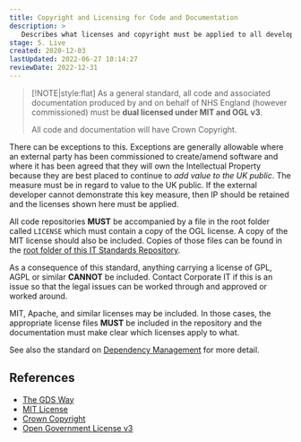 ```yaml
---
title: Copyright and Licensing for Code and Documentation
description: >
   Describes what licenses and copyright must be applied to all developments.
stage: 5. Live
created: 2020-12-03
lastUpdated: 2022-06-27 10:14:27
reviewDate: 2022-12-31
---
```


> [!NOTE|style:flat]
> As a general standard, all code and associated documentation produced by and on behalf of NHS England (however commissioned) must be **dual licensed under MIT and OGL v3**.
>
> All code and documentation will have Crown Copyright.

There can be exceptions to this. Exceptions are generally allowable where an external party has been commissioned to create/amend software and where it has been agreed that they will own the Intellectual Property because they are best placed to continue to _add value to the UK public_. The measure must be in regard to value to the UK public. If the external developer cannot demonstrate this key measure, then IP should be retained and the licenses shown here must be applied.

All code repositories **MUST** be accompanied by a file in the root folder called `LICENSE` which must contain a copy of the OGL license. A copy of the MIT license should also be included. Copies of those files can be found in the [root folder of this IT Standards Repository](https://github.com/nhsengland/it-standards).

As a consequence of this standard, anything carrying a license of GPL, AGPL or similar **CANNOT** be included. Contact Corporate IT if this is an issue so that the legal issues can be worked through and approved or worked around.

MIT, Apache, and similar licenses may be included. In those cases, the appropriate license files **MUST** be included in the repository and the documentation must make clear which licenses apply to what.

See also the standard on [Dependency Management](application-development/dependencies.md) for more detail.

## References

* [The GDS Way](https://github.com/alphagov/gds-way/)
* [MIT License](https://opensource.org/licenses/MIT)
* [Crown Copyright](http://www.nationalarchives.gov.uk/information-management/re-using-public-sector-information/uk-government-licensing-framework/crown-copyright/)
* [Open Government License v3](http://www.nationalarchives.gov.uk/doc/open-government-licence/version/3/)
